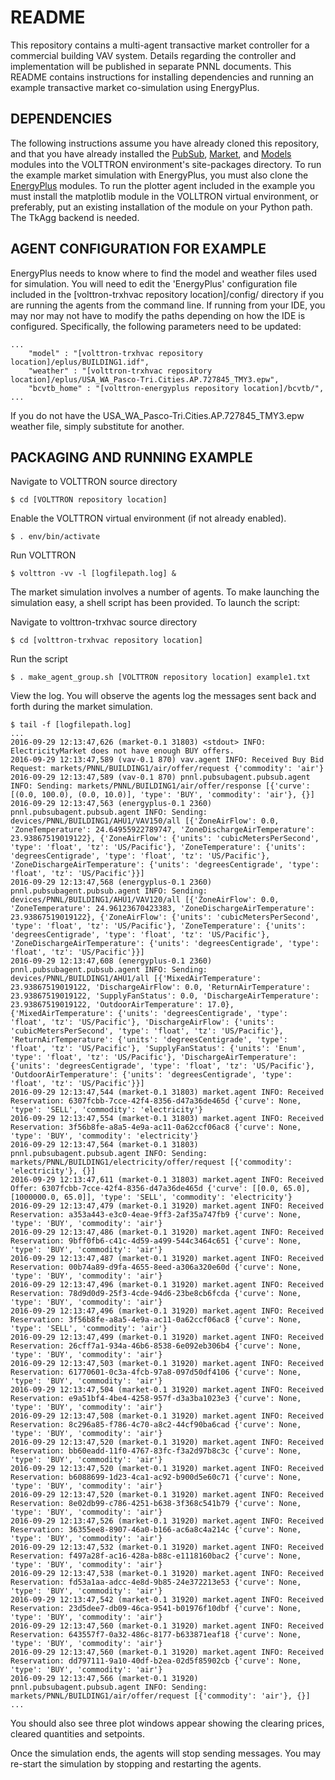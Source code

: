 # README #

This repository contains a multi-agent transactive market controller for a commercial building VAV system. Details regarding the controller and implementation will be published in separate PNNL documents. This README contains instructions for installing dependencies and running an example transactive market co-simulation using EnergyPlus.

## DEPENDENCIES ##

The following instructions assume you have already cloned this repository, and that you have already installed the [PubSub](https://github.com/VOLTTRON/volttron-pubsub), [Market](https://github.com/VOLTTRON/volttron-market), and [Models](https://github.com/VOLTTRON/volttron-models) modules into the VOLTTRON environment's site-packages directory. To run the example market simulation with EnergyPlus, you must also clone the [EnergyPlus](https://github.com/VOLTTRON/volttron-energyplus) modules. To run the plotter agent included in the example you must install the matplotlib module in the VOLLTRON virtual environment, or preferably, put an existing installation of the module on your Python path. The TkAgg backend is needed.

## AGENT CONFIGURATION FOR EXAMPLE ##

EnergyPlus needs to know where to find the model and weather files used for simulation. You will need to edit the 'EnergyPlus' configuration file included in the [volttron-trxhvac repository location]/config/ directory if you are running the agents from the command line. If running from your IDE, you may nor may not have to modify the paths depending on how the IDE is configured. Specifically, the following parameters need to be updated:
~~~
...
	"model" : "[volttron-trxhvac repository location]/eplus/BUILDING1.idf",
	"weather" : "[volttron-trxhvac repository location]/eplus/USA_WA_Pasco-Tri.Cities.AP.727845_TMY3.epw",
	"bcvtb_home" : "[volttron-energyplus repository location]/bcvtb/",
...
~~~
If you do not have the USA_WA_Pasco-Tri.Cities.AP.727845_TMY3.epw weather file, simply substitute for another.

## PACKAGING AND RUNNING EXAMPLE ##

Navigate to VOLTTRON source directory
~~~
$ cd [VOLTTRON repository location]
~~~
Enable the VOLTTRON virtual environment (if not already enabled).
~~~
$ . env/bin/activate
~~~
Run VOLTTRON
~~~
$ volttron -vv -l [logfilepath.log] &
~~~
The market simulation involves a number of agents. To make launching the simulation easy, a shell script has been provided. To launch the script:

Navigate to volttron-trxhvac source directory
~~~
$ cd [volttron-trxhvac repository location]
~~~
Run the script
~~~
$ . make_agent_group.sh [VOLTTRON repository location] example1.txt
~~~
View the log. You will observe the agents log the messages sent back and forth during the market simulation.
~~~
$ tail -f [logfilepath.log]
...
2016-09-29 12:13:47,626 (market-0.1 31803) <stdout> INFO: ElectricityMarket does not have enough BUY offers.
2016-09-29 12:13:47,589 (vav-0.1 870) vav.agent INFO: Received Buy Bid Request: markets/PNNL/BUILDING1/air/offer/request {'commodity': 'air'}
2016-09-29 12:13:47,589 (vav-0.1 870) pnnl.pubsubagent.pubsub.agent INFO: Sending: markets/PNNL/BUILDING1/air/offer/response [{'curve': [(0.0, 100.0), (0.0, 10.0)], 'type': 'BUY', 'commodity': 'air'}, {}]
2016-09-29 12:13:47,563 (energyplus-0.1 2360) pnnl.pubsubagent.pubsub.agent INFO: Sending: devices/PNNL/BUILDING1/AHU1/VAV150/all [{'ZoneAirFlow': 0.0, 'ZoneTemperature': 24.64955922789747, 'ZoneDischargeAirTemperature': 23.93867519019122}, {'ZoneAirFlow': {'units': 'cubicMetersPerSecond', 'type': 'float', 'tz': 'US/Pacific'}, 'ZoneTemperature': {'units': 'degreesCentigrade', 'type': 'float', 'tz': 'US/Pacific'}, 'ZoneDischargeAirTemperature': {'units': 'degreesCentigrade', 'type': 'float', 'tz': 'US/Pacific'}}]
2016-09-29 12:13:47,568 (energyplus-0.1 2360) pnnl.pubsubagent.pubsub.agent INFO: Sending: devices/PNNL/BUILDING1/AHU1/VAV120/all [{'ZoneAirFlow': 0.0, 'ZoneTemperature': 24.96123670423383, 'ZoneDischargeAirTemperature': 23.93867519019122}, {'ZoneAirFlow': {'units': 'cubicMetersPerSecond', 'type': 'float', 'tz': 'US/Pacific'}, 'ZoneTemperature': {'units': 'degreesCentigrade', 'type': 'float', 'tz': 'US/Pacific'}, 'ZoneDischargeAirTemperature': {'units': 'degreesCentigrade', 'type': 'float', 'tz': 'US/Pacific'}}]
2016-09-29 12:13:47,608 (energyplus-0.1 2360) pnnl.pubsubagent.pubsub.agent INFO: Sending: devices/PNNL/BUILDING1/AHU1/all [{'MixedAirTemperature': 23.93867519019122, 'DischargeAirFlow': 0.0, 'ReturnAirTemperature': 23.93867519019122, 'SupplyFanStatus': 0.0, 'DischargeAirTemperature': 23.93867519019122, 'OutdoorAirTemperature': 17.0}, {'MixedAirTemperature': {'units': 'degreesCentigrade', 'type': 'float', 'tz': 'US/Pacific'}, 'DischargeAirFlow': {'units': 'cubicMetersPerSecond', 'type': 'float', 'tz': 'US/Pacific'}, 'ReturnAirTemperature': {'units': 'degreesCentigrade', 'type': 'float', 'tz': 'US/Pacific'}, 'SupplyFanStatus': {'units': 'Enum', 'type': 'float', 'tz': 'US/Pacific'}, 'DischargeAirTemperature': {'units': 'degreesCentigrade', 'type': 'float', 'tz': 'US/Pacific'}, 'OutdoorAirTemperature': {'units': 'degreesCentigrade', 'type': 'float', 'tz': 'US/Pacific'}}]
2016-09-29 12:13:47,544 (market-0.1 31803) market.agent INFO: Received Reservation: 6307fcbb-7cce-42f4-8356-d47a36de465d {'curve': None, 'type': 'SELL', 'commodity': 'electricity'}
2016-09-29 12:13:47,554 (market-0.1 31803) market.agent INFO: Received Reservation: 3f56b8fe-a8a5-4e9a-ac11-0a62ccf06ac8 {'curve': None, 'type': 'BUY', 'commodity': 'electricity'}
2016-09-29 12:13:47,564 (market-0.1 31803) pnnl.pubsubagent.pubsub.agent INFO: Sending: markets/PNNL/BUILDING1/electricity/offer/request [{'commodity': 'electricity'}, {}]
2016-09-29 12:13:47,611 (market-0.1 31803) market.agent INFO: Received Offer: 6307fcbb-7cce-42f4-8356-d47a36de465d {'curve': [[0.0, 65.0], [1000000.0, 65.0]], 'type': 'SELL', 'commodity': 'electricity'}
2016-09-29 12:13:47,479 (market-0.1 31920) market.agent INFO: Received Reservation: a353a443-e3c0-4eae-9ff3-2af35a747fb9 {'curve': None, 'type': 'BUY', 'commodity': 'air'}
2016-09-29 12:13:47,486 (market-0.1 31920) market.agent INFO: Received Reservation: 9bff0fb6-c41c-4d59-a499-544c3464c651 {'curve': None, 'type': 'BUY', 'commodity': 'air'}
2016-09-29 12:13:47,487 (market-0.1 31920) market.agent INFO: Received Reservation: 00b74a89-d9fa-4655-8eed-a306a320e60d {'curve': None, 'type': 'BUY', 'commodity': 'air'}
2016-09-29 12:13:47,496 (market-0.1 31920) market.agent INFO: Received Reservation: 78d9d0d9-25f3-4cde-94d6-23be8cb6fcda {'curve': None, 'type': 'BUY', 'commodity': 'air'}
2016-09-29 12:13:47,496 (market-0.1 31920) market.agent INFO: Received Reservation: 3f56b8fe-a8a5-4e9a-ac11-0a62ccf06ac8 {'curve': None, 'type': 'SELL', 'commodity': 'air'}
2016-09-29 12:13:47,499 (market-0.1 31920) market.agent INFO: Received Reservation: 26cff7a1-934a-46b6-8538-6e092eb306b4 {'curve': None, 'type': 'BUY', 'commodity': 'air'}
2016-09-29 12:13:47,503 (market-0.1 31920) market.agent INFO: Received Reservation: 61770601-0c3a-4fcb-97a8-097d50df4106 {'curve': None, 'type': 'BUY', 'commodity': 'air'}
2016-09-29 12:13:47,504 (market-0.1 31920) market.agent INFO: Received Reservation: e9a51bf4-4be4-4258-957f-d3a3ba1023e3 {'curve': None, 'type': 'BUY', 'commodity': 'air'}
2016-09-29 12:13:47,508 (market-0.1 31920) market.agent INFO: Received Reservation: 8c296a85-f786-4c70-a8c2-44cf90ba6cad {'curve': None, 'type': 'BUY', 'commodity': 'air'}
2016-09-29 12:13:47,520 (market-0.1 31920) market.agent INFO: Received Reservation: bb60eadd-11f0-4767-83fc-f3a2d97b8c3c {'curve': None, 'type': 'BUY', 'commodity': 'air'}
2016-09-29 12:13:47,520 (market-0.1 31920) market.agent INFO: Received Reservation: b6088699-1d23-4ca1-ac92-b900d5e60c71 {'curve': None, 'type': 'BUY', 'commodity': 'air'}
2016-09-29 12:13:47,520 (market-0.1 31920) market.agent INFO: Received Reservation: 8e02db99-c786-4251-b638-3f368c541b79 {'curve': None, 'type': 'BUY', 'commodity': 'air'}
2016-09-29 12:13:47,526 (market-0.1 31920) market.agent INFO: Received Reservation: 36355ee8-8907-46a0-b166-ac6a8c4a214c {'curve': None, 'type': 'BUY', 'commodity': 'air'}
2016-09-29 12:13:47,532 (market-0.1 31920) market.agent INFO: Received Reservation: f497a28f-ac16-428a-b88c-e1118160bac2 {'curve': None, 'type': 'BUY', 'commodity': 'air'}
2016-09-29 12:13:47,538 (market-0.1 31920) market.agent INFO: Received Reservation: fd53a1aa-adcc-4e8d-9b85-24e372213e53 {'curve': None, 'type': 'BUY', 'commodity': 'air'}
2016-09-29 12:13:47,542 (market-0.1 31920) market.agent INFO: Received Reservation: 23d5dee7-db09-46ca-9541-b01976f10dbf {'curve': None, 'type': 'BUY', 'commodity': 'air'}
2016-09-29 12:13:47,560 (market-0.1 31920) market.agent INFO: Received Reservation: 643557f7-0a32-486c-8177-b633871eaf18 {'curve': None, 'type': 'BUY', 'commodity': 'air'}
2016-09-29 12:13:47,560 (market-0.1 31920) market.agent INFO: Received Reservation: dd797111-9a10-40df-b2ea-02d5f85902cb {'curve': None, 'type': 'BUY', 'commodity': 'air'}
2016-09-29 12:13:47,566 (market-0.1 31920) pnnl.pubsubagent.pubsub.agent INFO: Sending: markets/PNNL/BUILDING1/air/offer/request [{'commodity': 'air'}, {}]
...
~~~
You should also see three plot windows appear showing the clearing prices, cleared quantities and setpoints.
 
Once the simulation ends, the agents will stop sending messages. You may re-start the simulation by stopping and restarting the agents.
